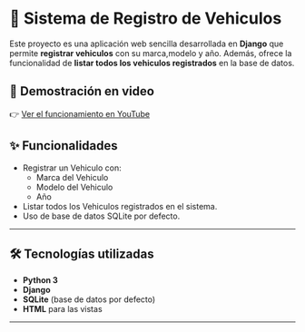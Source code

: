 # 🚗 Sistema de Registro de Vehiculos

Este proyecto es una aplicación web sencilla desarrollada en **Django** que permite **registrar vehiculos** con su marca,modelo y año. Además, ofrece la funcionalidad de **listar todos los vehiculos registrados** en la base de datos.


## 🎥 Demostración en video
👉 [Ver el funcionamiento en YouTube](https://www.youtube.com/shorts/b3UVcdW_jfk)



## ✨ Funcionalidades
- Registrar un Vehiculo con:
  - Marca del Vehiculo
  - Modelo del Vehiculo
  - Año
- Listar todos los Vehiculos registrados en el sistema.
- Uso de base de datos SQLite por defecto.

---

## 🛠️ Tecnologías utilizadas
- **Python 3**
- **Django**
- **SQLite** (base de datos por defecto)
- **HTML** para las vistas

---


